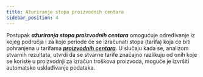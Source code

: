 ```yaml
---
title: Ažuriranje stopa proizvodnih centara
sidebar_position: 4 
---
```


Postupak ***ažuriranja stopa proizvodnih centara*** omogućuje određivanje iz kojeg područja i za koje periode će se izračunati stopa (tarifa) koja će biti pohranjena u tarifama [***proizvodnih centara***](/docs/controlling/controlling-parametrization/controlling-specific-settings/cost-centers). U slučaju kada se, analizom stvarnih rezultata, utvrdi da se stvarne tarife značajno razlikuju od onih koje se koriste u proizvodnji za izračun troškova proizvoda, moguće je izvršiti automatsko usklađivanje podataka.


